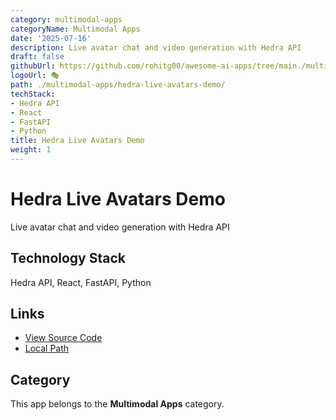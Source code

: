 ```yaml
---
category: multimodal-apps
categoryName: Multimodal Apps
date: '2025-07-16'
description: Live avatar chat and video generation with Hedra API
draft: false
githubUrl: https://github.com/rohitg00/awesome-ai-apps/tree/main./multimodal-apps/hedra-live-avatars-demo/
logoUrl: 🎭
path: ./multimodal-apps/hedra-live-avatars-demo/
techStack:
- Hedra API
- React
- FastAPI
- Python
title: Hedra Live Avatars Demo
weight: 1
---
```


# Hedra Live Avatars Demo

Live avatar chat and video generation with Hedra API

## Technology Stack

Hedra API, React, FastAPI, Python

## Links

- [View Source Code](https://github.com/rohitg00/awesome-ai-apps/tree/main./multimodal-apps/hedra-live-avatars-demo/)
- [Local Path](./multimodal-apps/hedra-live-avatars-demo/)

## Category

This app belongs to the **Multimodal Apps** category. 